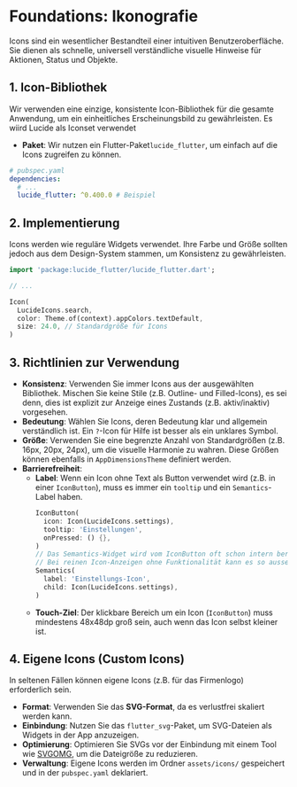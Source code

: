 # Foundations: Ikonografie

Icons sind ein wesentlicher Bestandteil einer intuitiven Benutzeroberfläche. Sie dienen als schnelle, universell verständliche visuelle Hinweise für Aktionen, Status und Objekte.

## 1. Icon-Bibliothek

Wir verwenden eine einzige, konsistente Icon-Bibliothek für die gesamte Anwendung, um ein einheitliches Erscheinungsbild zu gewährleisten. Es wiird Lucide als Iconset verwendet
*   **Paket**: Wir nutzen ein Flutter-Paket`lucide_flutter`, um einfach auf die Icons zugreifen zu können.

```yaml
# pubspec.yaml
dependencies:
  # ...
  lucide_flutter: ^0.400.0 # Beispiel
```

## 2. Implementierung

Icons werden wie reguläre Widgets verwendet. Ihre Farbe und Größe sollten jedoch aus dem Design-System stammen, um Konsistenz zu gewährleisten.

```dart
import 'package:lucide_flutter/lucide_flutter.dart';

// ...

Icon(
  LucideIcons.search,
  color: Theme.of(context).appColors.textDefault,
  size: 24.0, // Standardgröße für Icons
)
```

## 3. Richtlinien zur Verwendung

*   **Konsistenz**: Verwenden Sie immer Icons aus der ausgewählten Bibliothek. Mischen Sie keine Stile (z.B. Outline- und Filled-Icons), es sei denn, dies ist explizit zur Anzeige eines Zustands (z.B. aktiv/inaktiv) vorgesehen.
*   **Bedeutung**: Wählen Sie Icons, deren Bedeutung klar und allgemein verständlich ist. Ein `?`-Icon für Hilfe ist besser als ein unklares Symbol.
*   **Größe**: Verwenden Sie eine begrenzte Anzahl von Standardgrößen (z.B. 16px, 20px, 24px), um die visuelle Harmonie zu wahren. Diese Größen können ebenfalls in `AppDimensionsTheme` definiert werden.
*   **Barrierefreiheit**:
    *   **Label**: Wenn ein Icon ohne Text als Button verwendet wird (z.B. in einer `IconButton`), muss es immer ein `tooltip` und ein `Semantics`-Label haben.
        ```dart
        IconButton(
          icon: Icon(LucideIcons.settings),
          tooltip: 'Einstellungen',
          onPressed: () {},
        )
        // Das Semantics-Widget wird vom IconButton oft schon intern bereitgestellt.
        // Bei reinen Icon-Anzeigen ohne Funktionalität kann es so aussehen:
        Semantics(
          label: 'Einstellungs-Icon',
          child: Icon(LucideIcons.settings),
        )
        ```
    *   **Touch-Ziel**: Der klickbare Bereich um ein Icon (`IconButton`) muss mindestens 48x48dp groß sein, auch wenn das Icon selbst kleiner ist.

## 4. Eigene Icons (Custom Icons)

In seltenen Fällen können eigene Icons (z.B. für das Firmenlogo) erforderlich sein.

*   **Format**: Verwenden Sie das **SVG-Format**, da es verlustfrei skaliert werden kann.
*   **Einbindung**: Nutzen Sie das `flutter_svg`-Paket, um SVG-Dateien als Widgets in der App anzuzeigen.
*   **Optimierung**: Optimieren Sie SVGs vor der Einbindung mit einem Tool wie [SVGOMG](https://jakearchibald.github.io/svgomg/), um die Dateigröße zu reduzieren.
*   **Verwaltung**: Eigene Icons werden im Ordner `assets/icons/` gespeichert und in der `pubspec.yaml` deklariert. 
